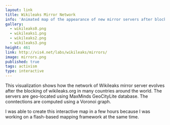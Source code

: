 ```yaml
---
layout: link
title: Wikileaks Mirror Network
info: 'Animated map of the appearance of new mirror servers after blocking of wikileaks.org. Showcase for a flash-based mapping framework I was working on, I probably called it OpenFlashMaps.. #learnedmylesson'
gallery:
  - wikileaks0.png
  - wikileaks1.png
  - wikileaks2.png
  - wikileaks3.png
height: 461
link: http://vis4.net/labs/wikileaks/mirrors/
image: mirrors.png
published: true
tags: activism
type: interactive
---
```


This visualization shows how the network of Wikileaks mirror server evolves after the blocking of wikileaks.org in many countries around the world. The servers are geo-located using MaxMinds GeoCityLite database. The conntections are computed using a Voronoi graph.

I was able to create this interactive map in a few hours because I was working on a flash-based mapping framework at the same time.
